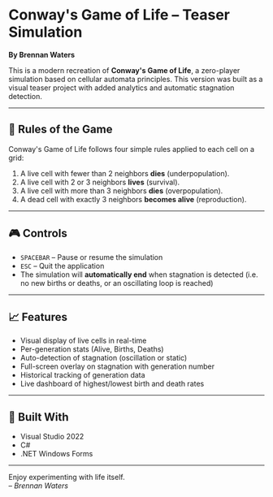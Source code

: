 # Conway's Game of Life – Teaser Simulation  
**By Brennan Waters**

This is a modern recreation of **Conway's Game of Life**, a zero-player simulation based on cellular automata principles. This version was built as a visual teaser project with added analytics and automatic stagnation detection.

---

## 🔷 Rules of the Game

Conway's Game of Life follows four simple rules applied to each cell on a grid:

1. A live cell with fewer than 2 neighbors **dies** (underpopulation).
2. A live cell with 2 or 3 neighbors **lives** (survival).
3. A live cell with more than 3 neighbors **dies** (overpopulation).
4. A dead cell with exactly 3 neighbors **becomes alive** (reproduction).

---

## 🎮 Controls

- `SPACEBAR` – Pause or resume the simulation
- `ESC` – Quit the application
- The simulation will **automatically end** when stagnation is detected (i.e. no new births or deaths, or an oscillating loop is reached)

---

## 📈 Features

- Visual display of live cells in real-time
- Per-generation stats (Alive, Births, Deaths)
- Auto-detection of stagnation (oscillation or static)
- Full-screen overlay on stagnation with generation number
- Historical tracking of generation data
- Live dashboard of highest/lowest birth and death rates

---

## 🧠 Built With

- Visual Studio 2022
- C#
- .NET Windows Forms

---

Enjoy experimenting with life itself.  
*– Brennan Waters*
